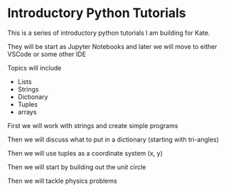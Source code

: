# Introductory Python Tutorials 
This is a series of introductory python tutorials I am building for Kate.

They will be start as Jupyter Notebooks and later we will move to either VSCode or some other IDE

Topics will include
 - Lists
 - Strings
 - Dictionary
 - Tuples
 - arrays
 
 First we will work with strings and create simple programs
 
 Then we will discuss what to put in a dictionary (starting with tri-angles)
 
 Then we will use tuples as a coordinate system (x, y)
 
 Then we will start by building out the unit circle
 
 Then we will tackle physics problems

 
